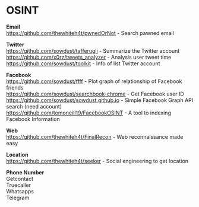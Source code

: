 # OSINT

**Email**  
https://github.com/thewhiteh4t/pwnedOrNot - Search pawned email  

**Twitter**  
https://github.com/sowdust/tafferugli - Summarize the Twitter account  
https://github.com/x0rz/tweets_analyzer - Analysis user tweet time  
https://github.com/sowdust/toolkit - Info of list Twitter account  

**Facebook**  
https://github.com/sowdust/ffff - Plot graph of relationship of Facebook friends  
https://github.com/sowdust/searchbook-chrome - Get Facebook user ID  
https://github.com/sowdust/sowdust.github.io - Simple Facebook Graph API search (need account)  
https://github.com/tomoneill19/FacebookOSINT - A tool to indexing Facebook Information

**Web**  
https://github.com/thewhiteh4t/FinalRecon - Web reconnaissance made easy

**Location**  
https://github.com/thewhiteh4t/seeker - Social engineering to get location

**Phone Number**  
Getcontact  
Truecaller  
Whatsapps  
Telegram
